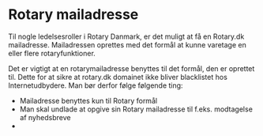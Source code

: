 # Rotary mailadresse

Til nogle ledelsesroller i Rotary Danmark, er det muligt at få en Rotary.dk mailadresse.
Mailadressen oprettes med det formål at kunne varetage en eller flere rotaryfunktioner.

Det er vigtigt at en rotarymailadresse benyttes til det formål, den er oprettet til. Dette for at sikre at rotary.dk domainet ikke bliver blacklistet hos Internetudbydere.
Man bør derfor følge følgende ting:

- Mailadresse benyttes kun til Rotary formål
- Man skal undlade at opgive sin Rotary mailadresse til f.eks. modtagelse af nyhedsbreve
- 
